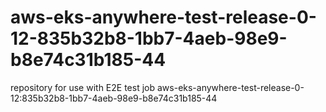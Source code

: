 # aws-eks-anywhere-test-release-0-12-835b32b8-1bb7-4aeb-98e9-b8e74c31b185-44
repository for use with E2E test job aws-eks-anywhere-test-release-0-12:835b32b8-1bb7-4aeb-98e9-b8e74c31b185-44
